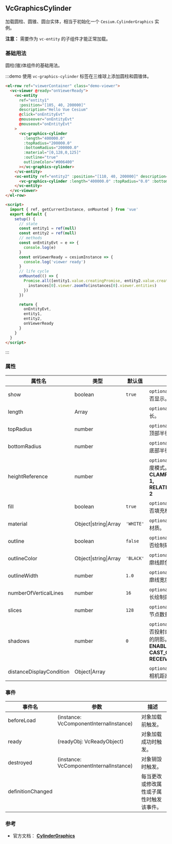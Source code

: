 ## VcGraphicsCylinder

加载圆柱、圆锥、圆台实体，相当于初始化一个 `Cesium.CylinderGraphics` 实例。

**注意：** 需要作为 `vc-entity` 的子组件才能正常加载。

### 基础用法

圆柱(锥)体组件的基础用法。

:::demo 使用 `vc-graphics-cylinder` 标签在三维球上添加圆柱和圆锥体。

```html
<el-row ref="viewerContainer" class="demo-viewer">
  <vc-viewer @ready="onViewerReady">
    <vc-entity
      ref="entity1"
      :position="[105, 40, 200000]"
      description="Hello Vue Cesium"
      @click="onEntityEvt"
      @mouseover="onEntityEvt"
      @mouseout="onEntityEvt"
    >
      <vc-graphics-cylinder
        :length="400000.0"
        :topRadius="200000.0"
        :bottomRadius="200000.0"
        :material="[0,128,0,125]"
        :outline="true"
        outlineColor="#006400"
      ></vc-graphics-cylinder>
    </vc-entity>
    <vc-entity ref="entity2" :position="[110, 40, 200000]" description="Hello Vue Cesium">
      <vc-graphics-cylinder :length="400000.0" :topRadius="0.0" :bottomRadius="200000.0" material="RED"></vc-graphics-cylinder>
    </vc-entity>
  </vc-viewer>
</el-row>

<script>
  import { ref, getCurrentInstance, onMounted } from 'vue'
  export default {
    setup() {
      // state
      const entity1 = ref(null)
      const entity2 = ref(null)
      // methods
      const onEntityEvt = e => {
        console.log(e)
      }
      const onViewerReady = cesiumInstance => {
        console.log('viewer ready')
      }
      // life cycle
      onMounted(() => {
        Promise.all([entity1.value.creatingPromise, entity2.value.creatingPromise]).then(instances => {
          instances[0].viewer.zoomTo(instances[0].viewer.entities)
        })
      })

      return {
        onEntityEvt,
        entity1,
        entity2,
        onViewerReady
      }
    }
  }
</script>
```

:::

### 属性

<!-- prettier-ignore -->
| 属性名 | 类型 | 默认值 | 描述 | 可选值 |
| ---- | ----- | ----- | ----- | ----  |
| show | boolean | `true` | `optional` 指定 cylinder 是否显示。 |
| length | Array | | `optional` 指定 cylinder 的长。 |
| topRadius | number | | `optional` 指定 cylinder 的顶部半径。 |
| bottomRadius | number | | `optional` 指定 cylinder 的底部半径。 |
| heightReference | number | | `optional` 指定 cylinder 高度模式。 **NONE: 0, CLAMP_TO_GROUND: 1, RELATIVE_TO_GROUND: 2**|0/1/2|
| fill | boolean | `true` | `optional` 指定 cylinder 是否填充材质。 |
| material | Object\|string\|Array | `'WHITE'` | `optional` 指定 cylinder 的材质。 |
| outline | boolean | `false` | `optional` 指定 cylinder 是否绘制轮廓线。 |
| outlineColor | Object\|string\|Array | `'BLACK'` | `optional` 指定 cylinder 轮廓线颜色。 |
| outlineWidth | number | `1.0` | `optional` 指定 cylinder 轮廓线宽度。 |
| numberOfVerticalLines | number | `16` | `optional` 指定沿轮廓线周长绘制的垂直线数。 |
| slices | number | `128` | `optional` 指定 cylinder 边节点数量。 |
| shadows | number | `0` | `optional` 指定 cylinder 是否投射或接收每个点光源的阴影。 **DISABLED: 0, ENABLED: 1, CAST_ONLY: 2, RECEIVE_ONLY: 3** |0/1/2/3|
| distanceDisplayCondition | Object\|Array | | `optional` 指定 cylinder 随相机距离显示条件。 |

### 事件

| 事件名            | 参数                                    | 描述                                     |
| ----------------- | --------------------------------------- | ---------------------------------------- |
| beforeLoad        | (instance: VcComponentInternalInstance) | 对象加载前触发。                         |
| ready             | (readyObj: VcReadyObject)               | 对象加载成功时触发。                     |
| destroyed         | (instance: VcComponentInternalInstance) | 对象销毁时触发。                         |
| definitionChanged |                                         | 每当更改或修改属性或子属性时触发该事件。 |

### 参考

- 官方文档： **[CylinderGraphics](https://cesium.com/docs/cesiumjs-ref-doc/CylinderGraphics.html)**
